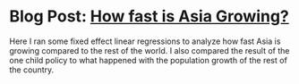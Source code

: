 # Blog Post: [How fast is Asia Growing?](https://raw.githack.com/cyrustadjiki/Blog-Post/master/blog.html#China_versus_Asia) 
Here I ran some fixed effect linear regressions to analyze how fast Asia is growing compared to the rest of the world. I also compared the result of the one child policy to what happened with the population growth of the rest of the country. 


